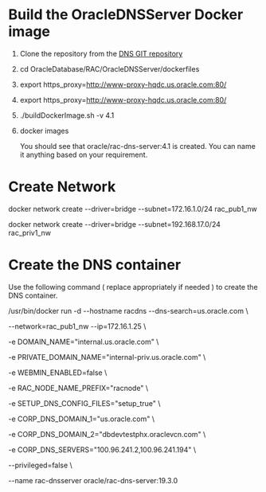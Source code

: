 # Build the OracleDNSServer Docker image

1. Clone the repository from the [DNS GIT repository](https://github.com/tthathac/docker-images/tree/patch-1)
2. cd OracleDatabase/RAC/OracleDNSServer/dockerfiles
3. export https_proxy=http://www-proxy-hqdc.us.oracle.com:80/
4. export https_proxy=http://www-proxy-hqdc.us.oracle.com:80/
5. ./buildDockerImage.sh -v 4.1
6. docker images

   You should see that oracle/rac-dns-server:4.1 is created. You can name it anything based on your requirement.

# Create Network

docker network create --driver=bridge --subnet=172.16.1.0/24 rac_pub1_nw

docker network create --driver=bridge --subnet=192.168.17.0/24 rac_priv1_nw

# Create the DNS container
Use the following command ( replace appropriately if needed ) to create the DNS container.

/usr/bin/docker run -d --hostname racdns --dns-search=us.oracle.com \\

--network=rac_pub1_nw --ip=172.16.1.25 \\

-e DOMAIN_NAME="internal.us.oracle.com" \\

-e PRIVATE_DOMAIN_NAME="internal-priv.us.oracle.com" \\

-e WEBMIN_ENABLED=false \\

-e RAC_NODE_NAME_PREFIX="racnode" \\

-e SETUP_DNS_CONFIG_FILES="setup_true" \\

-e CORP_DNS_DOMAIN_1="us.oracle.com" \\

-e CORP_DNS_DOMAIN_2="dbdevtestphx.oraclevcn.com" \\

-e CORP_DNS_SERVERS="100.96.241.2,100.96.241.194" \\

--privileged=false \\

--name rac-dnsserver oracle/rac-dns-server:19.3.0
